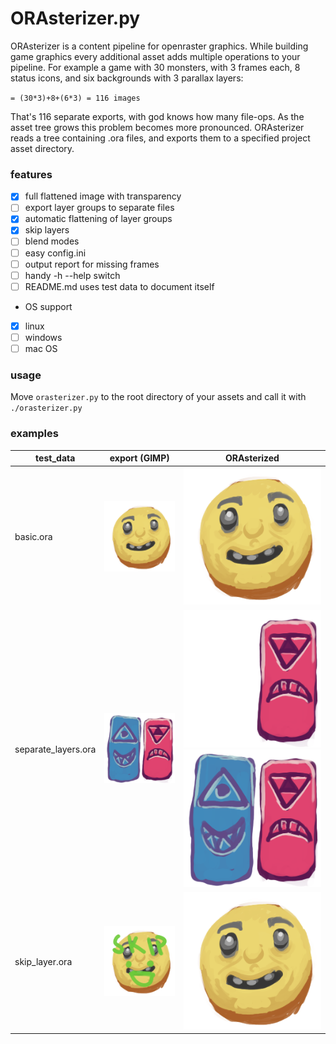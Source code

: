 # ORAsterizer.py

ORAsterizer is a content pipeline for openraster graphics. While building game graphics every additional asset adds multiple operations to your pipeline. For example a game with 30 monsters, with 3 frames each, 8 status icons, and six backgrounds with 3 parallax layers:

``
= (30*3)+8+(6*3)
= 116 images
``

That's 116 separate exports, with god knows how many file-ops. As the asset tree grows this problem becomes more pronounced. ORAsterizer reads a tree containing .ora files, and exports them to a specified project asset directory.

### features

- [x] full flattened image with transparency
- [ ] export layer groups to separate files
- [x] automatic flattening of layer groups
- [x] skip layers
- [ ] blend modes
- [ ] easy config.ini
- [ ] output report for missing frames
- [ ] handy -h --help switch
- [ ] README.md uses test data to document itself
- OS support
- [x] linux
- [ ] windows
- [ ] mac OS

### usage

Move `orasterizer.py` to the root directory of your assets and call it with `./orasterizer.py`

### examples

test_data | export (GIMP) | ORAsterized
--|--|--
basic.ora | ![](test_exported/basic.png) | ![](build/test_data/basic.png)
separate_layers.ora | ![](test_exported/separate_layers.png) | ![](build/test_data/separate_layers_right.png) ![](build/test_data/separate_layers_left.png)
skip_layer.ora | ![](test_exported/skip_layer.png) | ![](build/test_data/skip_layer.png)

